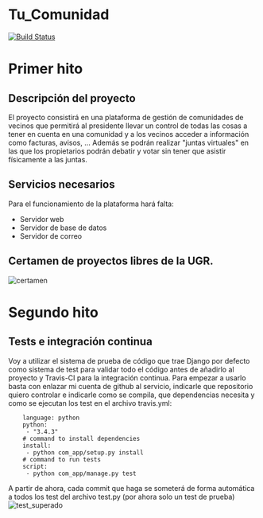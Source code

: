 # Tu_Comunidad
[![Build Status](https://travis-ci.org/koji3/tu_comunidad.svg?branch=master)](https://travis-ci.org/koji3/tu_comunidad)

# Primer hito

## Descripción del proyecto
El proyecto consistirá en una plataforma de gestión de comunidades de vecinos que permitirá al presidente llevar un control de todas las cosas a tener en cuenta en una comunidad y a los vecinos acceder a información como facturas, avisos, ... Además se podrán realizar "juntas virtuales" en las que los propietarios podrán debatir y votar sin tener que asistir físicamente a las juntas.

## Servicios necesarios
Para el funcionamiento de la plataforma hará falta:
 - Servidor web
 - Servidor de base de datos
 - Servidor de correo

## Certamen de proyectos libres de la UGR.
![certamen](http://i.imgur.com/wyVy7TZ.png)

# Segundo hito
## Tests e integración continua
Voy a utilizar el sistema de prueba de código que trae Django por defecto como sistema de test para validar todo el código antes de añadirlo al proyecto y Travis-CI para la integración continua.
Para empezar a usarlo basta con enlazar mi cuenta de github al servicio, indicarle que repositorio quiero controlar e indicarle como se compila, que dependencias necesita y como se ejecutan los test en el archivo travis.yml:
```
	language: python
	python:
	 - "3.4.3"
	# command to install dependencies
	install:
	 - python com_app/setup.py install
	# command to run tests
	script:
	 - python com_app/manage.py test

```

A partir de ahora, cada commit que haga se someterá de forma automática a todos los test del archivo test.py (por ahora solo un test de prueba)
![test_superado](http://i.imgur.com/vRVIj8O.png)


